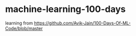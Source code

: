 # machine-learning-100-days
learning from https://github.com/Avik-Jain/100-Days-Of-ML-Code/blob/master
